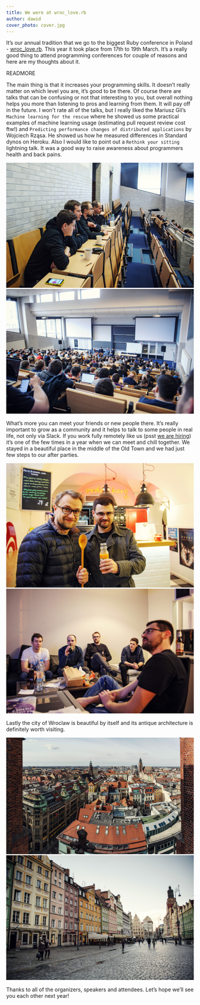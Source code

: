 ```yaml
---
title: We were at wroc_love.rb
author: dawid
cover_photo: cover.jpg
---
```


It’s our annual tradition that we go to the biggest Ruby conference in Poland - [wroc_love.rb](http://www.wrocloverb.com). This year it took place from 17th to 19th March. It’s a really good thing to attend programming conferences for couple of reasons and here are my thoughts about it.

READMORE

The main thing is that it increases your programming skills. It doesn’t really matter on which level you are, it’s good to be there. Of course there are talks that can be confusing or not that interesting to you, but overall nothing helps you more than listening to pros and learning from them. It will pay off in the future. I won't rate all of the talks, but I really liked the Mariusz Gil’s `Machine learning for the rescue` where he showed us some practical examples of machine learning usage (estimating pull request review cost ftw!) and `Predicting performance changes of distributed applications` by Wojciech Rząsa. He showed us how he measured differences in Standard dynos on Heroku. Also I would like to point out a `Rethink your sitting` lightning talk. It was a good way to raise awareness about programmers health and back pains.

![Conference 1](2017-03-23-we-were-at-wroclove/conf1.jpg)
![Conference 2](2017-03-23-we-were-at-wroclove/conf2.jpg)

What’s more you can meet your friends or new people there. It’s really important to grow as a community and it helps to talk to some people in real life, not only via Slack. If you work fully remotely like us (psst [we are hiring](http://jobs.ragnarson.com)) it’s one of the few times in a year when we can meet and chill together. We stayed in a beautiful place in the middle of the Old Town and we had just few steps to our after parties.

![After 1](2017-03-23-we-were-at-wroclove/after1.jpg)
![After 2](2017-03-23-we-were-at-wroclove/after2.jpg)

Lastly the city of Wroclaw is beautiful by itself and its antique architecture is definitely worth visiting.

![Wroclaw 1](2017-03-23-we-were-at-wroclove/wroclaw1.jpg)
![Wroclaw 2](2017-03-23-we-were-at-wroclove/wroclaw2.jpg)

Thanks to all of the organizers, speakers and attendees. Let’s hope we’ll see you each other next year!

